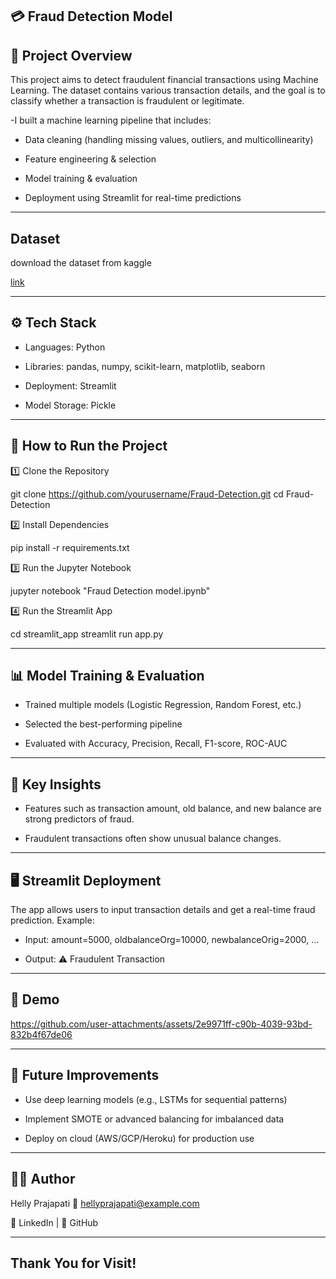 ## 💳 Fraud Detection Model

## 📌 Project Overview

This project aims to detect fraudulent financial transactions using Machine Learning. The dataset contains various transaction details, and the goal is to classify whether a transaction is fraudulent or legitimate.

-I built a machine learning pipeline that includes:

 - Data cleaning (handling missing values, outliers, and multicollinearity)

 - Feature engineering & selection

 - Model training & evaluation

 - Deployment using Streamlit for real-time predictions

---

## Dataset

download the dataset from kaggle 

[link](https://www.kaggle.com/datasets/amanalisiddiqui/fraud-detection-dataset?resource=download)

---

## ⚙️ Tech Stack

- Languages: Python

- Libraries: pandas, numpy, scikit-learn, matplotlib, seaborn

- Deployment: Streamlit

- Model Storage: Pickle

---

## 🚀 How to Run the Project

1️⃣ Clone the Repository

git clone https://github.com/yourusername/Fraud-Detection.git
cd Fraud-Detection

2️⃣ Install Dependencies

pip install -r requirements.txt

3️⃣ Run the Jupyter Notebook

jupyter notebook "Fraud Detection model.ipynb"

4️⃣ Run the Streamlit App

cd streamlit_app
streamlit run app.py

---

## 📊 Model Training & Evaluation

- Trained multiple models (Logistic Regression, Random Forest, etc.)

- Selected the best-performing pipeline

- Evaluated with Accuracy, Precision, Recall, F1-score, ROC-AUC

---

## 🔑 Key Insights

- Features such as transaction amount, old balance, and new balance are strong predictors of fraud.

- Fraudulent transactions often show unusual balance changes.

---

## 🖥️ Streamlit Deployment

The app allows users to input transaction details and get a real-time fraud prediction.
Example:

- Input: amount=5000, oldbalanceOrg=10000, newbalanceOrig=2000, ...

- Output: ⚠️ Fraudulent Transaction

---
## 📸 Demo

https://github.com/user-attachments/assets/2e9971ff-c90b-4039-93bd-832b4f67de06

---

## 📌 Future Improvements

- Use deep learning models (e.g., LSTMs for sequential patterns)

- Implement SMOTE or advanced balancing for imbalanced data

- Deploy on cloud (AWS/GCP/Heroku) for production use

---
## 👩‍💻 Author

Helly Prajapati
📧 hellyprajapati@example.com

💼 LinkedIn
 | 🐙 GitHub
 
---
## Thank You for Visit! 
